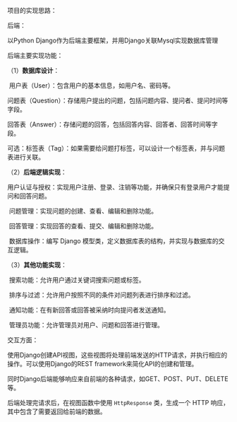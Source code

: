 项目的实现思路：

后端：

以Python Django作为后端主要框架，并用Django关联Mysql实现数据库管理

后端主要实现功能：

（1）**数据库设计**：

​	用户表（User）：包含用户的基本信息，如用户名、密码等。

​	问题表（Question）：存储用户提出的问题，包括问题内容、提问者、提问时间等字段。

​	回答表（Answer）：存储问题的回答，包括回答内容、回答者、回答时间等字段。

​	可选：标签表（Tag）：如果需要给问题打标签，可以设计一个标签表，并与问题表进行关联。

（2）**后端逻辑实现**：

​	用户认证与授权：实现用户注册、登录、注销等功能，并确保只有登录用户才能提问和回答问题。

​	问题管理：实现问题的创建、查看、编辑和删除功能。

​	回答管理：实现回答的查看、提交、编辑和删除功能。

​	数据库操作：编写 Django 模型类，定义数据库表的结构，并实现与数据库的交互逻辑。

（3）**其他功能实现**：

​	搜索功能：允许用户通过关键词搜索问题或标签。

​	排序与过滤：允许用户按照不同的条件对问题列表进行排序和过滤。

​	通知功能：在有新回答或回答被采纳时向提问者发送通知。

​	管理员功能：允许管理员对用户、问题和回答进行管理。

交互方面：

使用Django创建API视图，这些视图将处理前端发送的HTTP请求，并执行相应的操作。可以使用Django的REST framework来简化API的创建和管理。

同时Django后端能够响应来自前端的各种请求，如GET、POST、PUT、DELETE等。

后端处理完请求后，在视图函数中使用 `HttpResponse` 类，生成一个 HTTP 响应，其中包含了需要返回给前端的数据。